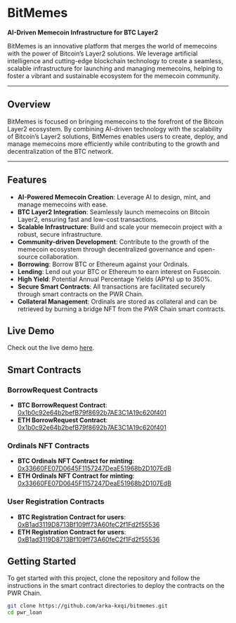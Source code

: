 # **BitMemes**

**AI-Driven Memecoin Infrastructure for BTC Layer2**

BitMemes is an innovative platform that merges the world of memecoins with the power of Bitcoin’s Layer2 solutions. We leverage artificial intelligence and cutting-edge blockchain technology to create a seamless, scalable infrastructure for launching and managing memecoins, helping to foster a vibrant and sustainable ecosystem for the memecoin community.

---

## **Overview**

BitMemes is focused on bringing memecoins to the forefront of the Bitcoin Layer2 ecosystem. By combining AI-driven technology with the scalability of Bitcoin’s Layer2 solutions, BitMemes enables users to create, deploy, and manage memecoins more efficiently while contributing to the growth and decentralization of the BTC network.

---

## **Features**

- **AI-Powered Memecoin Creation**: Leverage AI to design, mint, and manage memecoins with ease.
- **BTC Layer2 Integration**: Seamlessly launch memecoins on Bitcoin Layer2, ensuring fast and low-cost transactions.
- **Scalable Infrastructure**: Build and scale your memecoin project with a robust, secure infrastructure.
- **Community-driven Development**: Contribute to the growth of the memecoin ecosystem through decentralized governance and open-source collaboration.
- **Borrowing**: Borrow BTC or Ethereum against your Ordinals.
- **Lending**: Lend out your BTC or Ethereum to earn interest on Fusecoin.
- **High Yield**: Potential Annual Percentage Yields (APYs) up to 350%.
- **Secure Smart Contracts**: All transactions are facilitated securely through smart contracts on the PWR Chain.
- **Collateral Management**: Ordinals are stored as collateral and can be retrieved by burning a bridge NFT from the PWR Chain smart contracts.

## Live Demo

Check out the live demo [here](https://www.btcmeme.fun/).

## Smart Contracts

### BorrowRequest Contracts

- **BTC BorrowRequest Contract**: [0x1b0c92e64b2befB79f8692b7AE3C1A19c620f401](https://btcplusexplorer.pwrlabs.io/address/0x1b0c92e64b2befB79f8692b7AE3C1A19c620f401)
- **ETH BorrowRequest Contract**: [0x1b0c92e64b2befB79f8692b7AE3C1A19c620f401](https://ethplusexplorer.pwrlabs.io/address/0x1b0c92e64b2befB79f8692b7AE3C1A19c620f401)

### Ordinals NFT Contracts

- **BTC Ordinals NFT Contract for minting**: [0x33660FE07D0645F1157247DeaE51968b2D107EdB](https://btcplusexplorer.pwrlabs.io/address/0x33660FE07D0645F1157247DeaE51968b2D107EdB)
- **ETH Ordinals NFT Contract for minting**: [0x33660FE07D0645F1157247DeaE51968b2D107EdB](https://ethplusexplorer.pwrlabs.io/address/0x33660FE07D0645F1157247DeaE51968b2D107EdB)

### User Registration Contracts

- **BTC Registration Contract for users**: [0xB1ad3119D8713Bf109ff73A60feC2f1Fd2f55536](https://btcplusexplorer.pwrlabs.io/address/0xB1ad3119D8713Bf109ff73A60feC2f1Fd2f55536)
- **ETH Registration Contract for users**: [0xB1ad3119D8713Bf109ff73A60feC2f1Fd2f55536](https://ethplusexplorer.pwrlabs.io/address/0xB1ad3119D8713Bf109ff73A60feC2f1Fd2f55536)

## Getting Started

To get started with this project, clone the repository and follow the instructions in the smart contract directories to deploy the contracts on the PWR Chain.

```bash
git clone https://github.com/arka-kxqi/bitmemes.git
cd pwr_loan
```